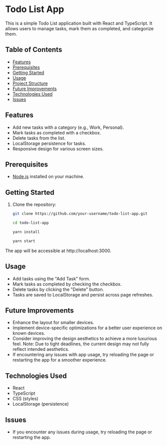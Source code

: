 # Todo List App

This is a simple Todo List application built with React and TypeScript. It allows users to manage tasks, mark them as completed, and categorize them.

## Table of Contents

- [Features](#features)
- [Prerequisites](#prerequisites)
- [Getting Started](#getting-started)
- [Usage](#usage)
- [Project Structure](#project-structure)
- [Future Improvements](#future-improvements)
- [Technologies Used](#technologies-used)
- [Issues](#issues)

## Features

- Add new tasks with a category (e.g., Work, Personal).
- Mark tasks as completed with a checkbox.
- Delete tasks from the list.
- LocalStorage persistence for tasks.
- Responsive design for various screen sizes.

## Prerequisites

- [Node.js](https://nodejs.org/) installed on your machine.

## Getting Started

1. Clone the repository:

   ```bash
   git clone https://github.com/your-username/todo-list-app.git

   cd todo-list-app

   yarn install

   yarn start

The app will be accessible at http://localhost:3000.

## Usage
- Add tasks using the "Add Task" form.
- Mark tasks as completed by checking the checkbox.
- Delete tasks by clicking the "Delete" button.
- Tasks are saved to LocalStorage and persist across page refreshes.

## Future Improvements

- Enhance the layout for smaller devices.
- Implement device-specific optimizations for a better user experience on known devices.
- Consider improving the design aesthetics to achieve a more luxurious feel. Note: Due to tight deadlines, the current design may not fully reflect intended aesthetics.
- If encountering any issues with app usage, try reloading the page or restarting the app for a smoother experience.


## Technologies Used
- React
- TypeScript
- CSS (styles)
- LocalStorage (persistence)

## Issues
- If you encounter any issues during usage, try reloading the page or restarting the app.

